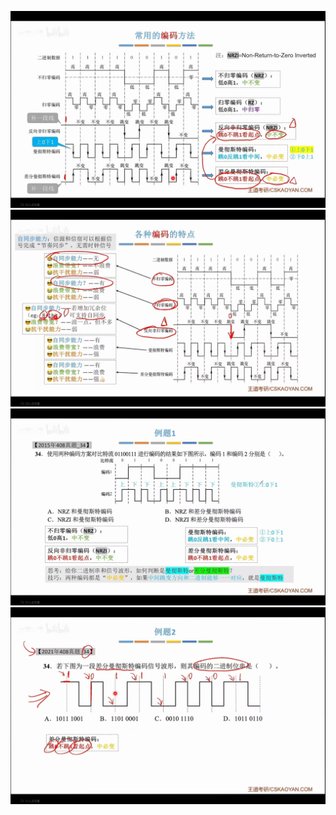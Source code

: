 


![输入图片说明](/imgs/2025-07-19/IjIMhyc0tZbWMSlE.jpeg)
![输入图片说明](/imgs/2025-07-19/SgcEaJfI56Mwyqu5.jpeg)![输入图片说明](/imgs/2025-07-19/a9G8wDlVXTUnOrM3.jpeg)![输入图片说明](/imgs/2025-07-19/IhiolE3LBiGzlbqm.jpeg)
<!--stackedit_data:
eyJoaXN0b3J5IjpbLTU2MzYyNjExNywyMDQwMjk3NjIyXX0=
-->